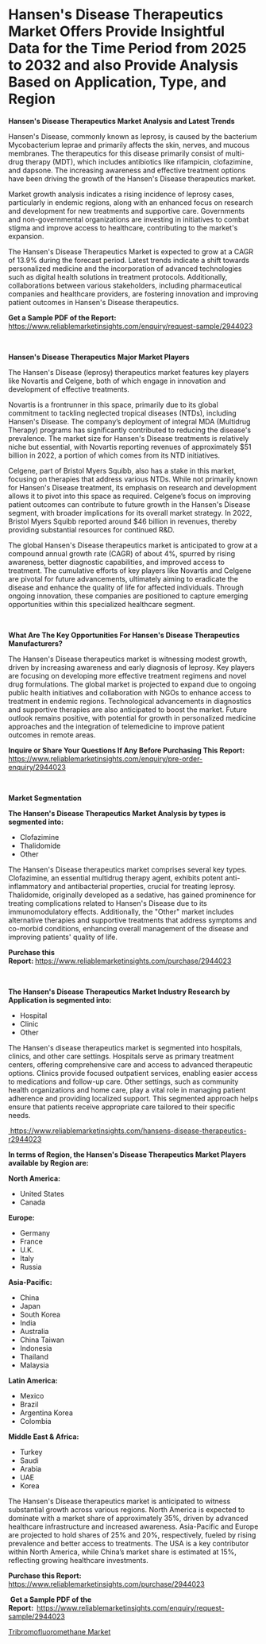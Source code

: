 <p><h1>Hansen's Disease Therapeutics Market Offers Provide Insightful Data for the Time Period from 2025 to 2032 and also Provide Analysis Based on Application, Type, and Region</h1></p><p><strong>Hansen's Disease Therapeutics Market Analysis and Latest Trends</strong></p>
<p><p>Hansen's Disease, commonly known as leprosy, is caused by the bacterium Mycobacterium leprae and primarily affects the skin, nerves, and mucous membranes. The therapeutics for this disease primarily consist of multi-drug therapy (MDT), which includes antibiotics like rifampicin, clofazimine, and dapsone. The increasing awareness and effective treatment options have been driving the growth of the Hansen's Disease therapeutics market. </p><p>Market growth analysis indicates a rising incidence of leprosy cases, particularly in endemic regions, along with an enhanced focus on research and development for new treatments and supportive care. Governments and non-governmental organizations are investing in initiatives to combat stigma and improve access to healthcare, contributing to the market's expansion.</p><p>The Hansen's Disease Therapeutics Market is expected to grow at a CAGR of 13.9% during the forecast period. Latest trends indicate a shift towards personalized medicine and the incorporation of advanced technologies such as digital health solutions in treatment protocols. Additionally, collaborations between various stakeholders, including pharmaceutical companies and healthcare providers, are fostering innovation and improving patient outcomes in Hansen's Disease therapeutics.</p></p>
<p><strong>Get a Sample PDF of the Report:&nbsp;</strong> <a href="https://www.reliablemarketinsights.com/enquiry/request-sample/2944023?utm_campaign=3010&utm_medium=2&utm_source=Github&utm_content=ia&utm_term=15032025&utm_id=hansens-disease-therapeutics">https://www.reliablemarketinsights.com/enquiry/request-sample/2944023</a></p>
<p>&nbsp;</p>
<p><strong>Hansen's Disease Therapeutics Major Market Players</strong></p>
<p><p>The Hansen's Disease (leprosy) therapeutics market features key players like Novartis and Celgene, both of which engage in innovation and development of effective treatments. </p><p>Novartis is a frontrunner in this space, primarily due to its global commitment to tackling neglected tropical diseases (NTDs), including Hansen's Disease. The company’s deployment of integral MDA (Multidrug Therapy) programs has significantly contributed to reducing the disease's prevalence. The market size for Hansen's Disease treatments is relatively niche but essential, with Novartis reporting revenues of approximately $51 billion in 2022, a portion of which comes from its NTD initiatives.</p><p>Celgene, part of Bristol Myers Squibb, also has a stake in this market, focusing on therapies that address various NTDs. While not primarily known for Hansen's Disease treatment, its emphasis on research and development allows it to pivot into this space as required. Celgene’s focus on improving patient outcomes can contribute to future growth in the Hansen's Disease segment, with broader implications for its overall market strategy. In 2022, Bristol Myers Squibb reported around $46 billion in revenues, thereby providing substantial resources for continued R&D.</p><p>The global Hansen's Disease therapeutics market is anticipated to grow at a compound annual growth rate (CAGR) of about 4%, spurred by rising awareness, better diagnostic capabilities, and improved access to treatment. The cumulative efforts of key players like Novartis and Celgene are pivotal for future advancements, ultimately aiming to eradicate the disease and enhance the quality of life for affected individuals. Through ongoing innovation, these companies are positioned to capture emerging opportunities within this specialized healthcare segment.</p></p>
<p>&nbsp;</p>
<p><strong>What Are The Key Opportunities For Hansen's Disease Therapeutics Manufacturers?</strong></p>
<p><p>The Hansen's Disease therapeutics market is witnessing modest growth, driven by increasing awareness and early diagnosis of leprosy. Key players are focusing on developing more effective treatment regimens and novel drug formulations. The global market is projected to expand due to ongoing public health initiatives and collaboration with NGOs to enhance access to treatment in endemic regions. Technological advancements in diagnostics and supportive therapies are also anticipated to boost the market. Future outlook remains positive, with potential for growth in personalized medicine approaches and the integration of telemedicine to improve patient outcomes in remote areas.</p></p>
<p><strong>Inquire or Share Your Questions If Any Before Purchasing This Report:</strong> <a href="https://www.reliablemarketinsights.com/enquiry/pre-order-enquiry/2944023?utm_campaign=3010&utm_medium=2&utm_source=Github&utm_content=ia&utm_term=15032025&utm_id=hansens-disease-therapeutics">https://www.reliablemarketinsights.com/enquiry/pre-order-enquiry/2944023</a></p>
<p>&nbsp;</p>
<p><strong>Market Segmentation</strong></p>
<p><strong>The Hansen's Disease Therapeutics Market Analysis by types is segmented into:</strong></p>
<p><ul><li>Clofazimine</li><li>Thalidomide</li><li>Other</li></ul></p>
<p><p>The Hansen's Disease therapeutics market comprises several key types. Clofazimine, an essential multidrug therapy agent, exhibits potent anti-inflammatory and antibacterial properties, crucial for treating leprosy. Thalidomide, originally developed as a sedative, has gained prominence for treating complications related to Hansen's Disease due to its immunomodulatory effects. Additionally, the "Other" market includes alternative therapies and supportive treatments that address symptoms and co-morbid conditions, enhancing overall management of the disease and improving patients' quality of life.</p></p>
<p><strong>Purchase this Report:&nbsp;</strong><a href="https://www.reliablemarketinsights.com/purchase/2944023?utm_campaign=3010&utm_medium=2&utm_source=Github&utm_content=ia&utm_term=15032025&utm_id=hansens-disease-therapeutics">https://www.reliablemarketinsights.com/purchase/2944023</a></p>
<p>&nbsp;</p>
<p><strong>The Hansen's Disease Therapeutics Market Industry Research by Application is segmented into:</strong></p>
<p><ul><li>Hospital</li><li>Clinic</li><li>Other</li></ul></p>
<p><p>The Hansen's disease therapeutics market is segmented into hospitals, clinics, and other care settings. Hospitals serve as primary treatment centers, offering comprehensive care and access to advanced therapeutic options. Clinics provide focused outpatient services, enabling easier access to medications and follow-up care. Other settings, such as community health organizations and home care, play a vital role in managing patient adherence and providing localized support. This segmented approach helps ensure that patients receive appropriate care tailored to their specific needs.</p></p>
<p><a href="https://www.reliablemarketinsights.com/hansens-disease-therapeutics-r2944023?utm_campaign=3010&utm_medium=2&utm_source=Github&utm_content=ia&utm_term=15032025&utm_id=hansens-disease-therapeutics">&nbsp;https://www.reliablemarketinsights.com/hansens-disease-therapeutics-r2944023</a></p>
<p><strong>In terms of Region, the Hansen's Disease Therapeutics Market Players available by Region are:</strong></p>
<p>
    <p> <strong> North America: </strong>
        <ul>
            <li>United States</li>
            <li>Canada</li>
        </ul>
        </p> 
    <p> <strong> Europe: </strong>
        <ul>
            <li>Germany</li>
            <li>France</li>
            <li>U.K.</li>
            <li>Italy</li>
            <li>Russia</li>
        </ul>
        </p> 
    <p> <strong> Asia-Pacific: </strong>
        <ul>
            <li>China</li>
            <li>Japan</li>
            <li>South Korea</li>
            <li>India</li>
            <li>Australia</li>
            <li>China Taiwan</li>
            <li>Indonesia</li>
            <li>Thailand</li>
            <li>Malaysia</li>
        </ul>
        </p> 
    <p> <strong> Latin America: </strong>
        <ul>
            <li>Mexico</li>
            <li>Brazil</li>
            <li>Argentina Korea</li>
            <li>Colombia</li>
        </ul>
        </p> 
    <p> <strong> Middle East & Africa: </strong>
        <ul>
            <li>Turkey</li>
            <li>Saudi</li>
            <li>Arabia</li>
            <li>UAE</li>
            <li>Korea</li>
        </ul>
    </p>
    </p>
<p><p>The Hansen's Disease therapeutics market is anticipated to witness substantial growth across various regions. North America is expected to dominate with a market share of approximately 35%, driven by advanced healthcare infrastructure and increased awareness. Asia-Pacific and Europe are projected to hold shares of 25% and 20%, respectively, fueled by rising prevalence and better access to treatments. The USA is a key contributor within North America, while China’s market share is estimated at 15%, reflecting growing healthcare investments.</p></p>
<p><strong>Purchase this Report: </strong><a href="https://www.reliablemarketinsights.com/purchase/2944023?utm_campaign=3010&utm_medium=2&utm_source=Github&utm_content=ia&utm_term=15032025&utm_id=hansens-disease-therapeutics">https://www.reliablemarketinsights.com/purchase/2944023</a></p>
<p>&nbsp;<strong>Get a Sample PDF of the Report:&nbsp;&nbsp;</strong><a href="https://www.reliablemarketinsights.com/enquiry/request-sample/2944023?utm_campaign=3010&utm_medium=2&utm_source=Github&utm_content=ia&utm_term=15032025&utm_id=hansens-disease-therapeutics">https://www.reliablemarketinsights.com/enquiry/request-sample/2944023</a></p>
<p><strong></strong></p>
<p><p><a href="https://github.com/jaquelynhasenaue8/Market-Research-Report-List-1/blob/main/tribromofluoromethane-market.md?utm_campaign=3010&utm_medium=2&utm_source=Github&utm_content=ia&utm_term=15032025&utm_id=hansens-disease-therapeutics">Tribromofluoromethane Market</a></p></p>
